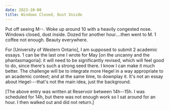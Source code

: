 ```yaml
---
date: 2023-10-08
title: Windows Closed, Dust Inside
---
```


Put off seeing M--. Woke up around 10 with a heavily congested nose. Windows closed, dust inside. Dozed for another hour....then went to M. 1 coffee not enough. Beauty everywhere.

For [University of Western Ontario], I am supposed to submit 2 academic essays. 1 can be the last one I wrote for May [on the uncanny and the phantasmagoria]: it will need to be significantly revised, which will feel good to do, since there's such a strong seed there. I know I can make it much better. The challenge will be to integrate more Hegel in a way appropriate to an academic context; and at the same time, to downplay it. It's not an essay about Hegel---that's not the main idea, just the background.

[The above entry was written at Reservoir between 14h--15h. I was scheduled for 14h, but there was not enough work so I sat around for an hour. I then walked out and did not return.]

